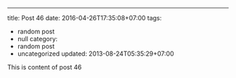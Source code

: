 ---
title: Post 46
date: 2016-04-26T17:35:08+07:00
tags:
  - random post
  - null
category:
  - random post
  - uncategorized
updated: 2013-08-24T05:35:29+07:00

This is content of post 46